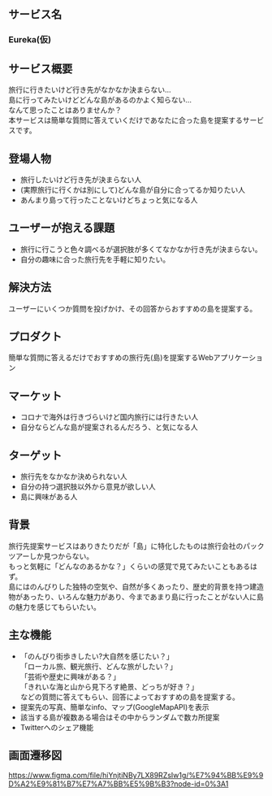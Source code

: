 ## サービス名
### Eureka(仮)

## サービス概要
旅行に行きたいけど行き先がなかなか決まらない…  
島に行ってみたいけどどんな島があるのかよく知らない…  
なんて思ったことはありませんか？  
本サービスは簡単な質問に答えていくだけであなたに合った島を提案するサービスです。

## 登場人物
- 旅行したいけど行き先が決まらない人
- (実際旅行に行くかは別にして)どんな島が自分に合ってるか知りたい人
- あんまり島って行ったことないけどちょっと気になる人

## ユーザーが抱える課題
- 旅行に行こうと色々調べるが選択肢が多くてなかなか行き先が決まらない。
- 自分の趣味に合った旅行先を手軽に知りたい。

## 解決方法
ユーザーにいくつか質問を投げかけ、その回答からおすすめの島を提案する。

## プロダクト
簡単な質問に答えるだけでおすすめの旅行先(島)を提案するWebアプリケーション

## マーケット
- コロナで海外は行きづらいけど国内旅行には行きたい人
- 自分ならどんな島が提案されるんだろう、と気になる人

## ターゲット
- 旅行先をなかなか決められない人
- 自分の持つ選択肢以外から意見が欲しい人
- 島に興味がある人

## 背景
旅行先提案サービスはありきたりだが「島」に特化したものは旅行会社のパックツアーしか見つからない。  
もっと気軽に「どんなのあるかな？」くらいの感覚で見てみたいこともあるはず。  
島にはのんびりした独特の空気や、自然が多くあったり、歴史的背景を持つ建造物があったり、いろんな魅力があり、今まであまり島に行ったことがない人に島の魅力を感じてもらいたい。

## 主な機能
- 「のんびり街歩きしたい?大自然を感じたい？」  
「ローカル旅、観光旅行、どんな旅がしたい？」  
「芸術や歴史に興味がある？」  
「きれいな海と山から見下ろす絶景、どっちが好き？」  
などの質問に答えてもらい、回答によっておすすめの島を提案する。
- 提案先の写真、簡単なinfo、マップ(GoogleMapAPI)を表示
- 該当する島が複数ある場合はその中からランダムで数カ所提案
- Twitterへのシェア機能

## 画面遷移図
https://www.figma.com/file/hiYnjtiNBy7LX89RZsIw1g/%E7%94%BB%E9%9D%A2%E9%81%B7%E7%A7%BB%E5%9B%B3?node-id=0%3A1